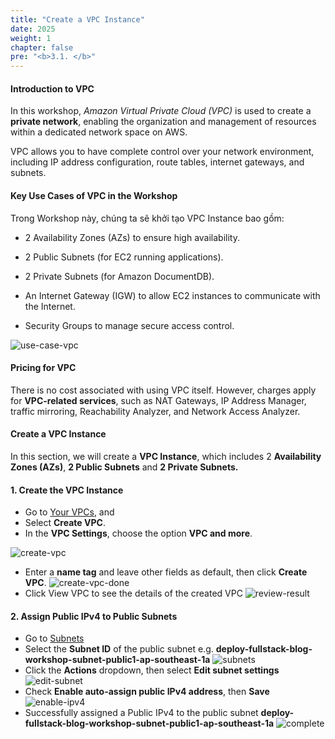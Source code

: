 ```yaml
---
title: "Create a VPC Instance"
date: 2025
weight: 1
chapter: false
pre: "<b>3.1. </b>"
---
```


#### Introduction to VPC

In this workshop, *Amazon Virtual Private Cloud (VPC)* is used to create a **private network**, enabling the organization and management of resources within a dedicated network space on AWS.

VPC allows you to have complete control over your network environment, including IP address configuration, route tables, internet gateways, and subnets.

#### Key Use Cases of VPC in the Workshop

Trong Workshop này, chúng ta sẽ khởi tạo VPC Instance bao gồm:

- 2 Availability Zones (AZs) to ensure high availability.

- 2 Public Subnets (for EC2 running applications).

- 2 Private Subnets (for Amazon DocumentDB).

- An Internet Gateway (IGW) to allow EC2 instances to communicate with the Internet.

- Security Groups to manage secure access control.

![use-case-vpc](/images/3-create-vpc-instance/3.1-create-vpc/use-case-vpc.png)

#### Pricing for VPC

There is no cost associated with using VPC itself. However, charges apply for **VPC-related services**, such as NAT Gateways, IP Address Manager, traffic mirroring, Reachability Analyzer, and Network Access Analyzer.

#### Create a VPC Instance

In this section, we will create a **VPC Instance**, which includes 2 **Availability Zones (AZs)**, **2 Public Subnets** and **2 Private Subnets.**

#### 1. Create the VPC Instance
- Go to [Your VPCs](https://ap-southeast-1.console.aws.amazon.com/vpcconsole/home?region=ap-southeast-1#vpcs:), and
- Select **Create VPC**.
- In the **VPC Settings**, choose the option **VPC and more**.

![create-vpc](/images/3-create-vpc-instance/3.1-create-vpc/create-vpc.png)
- Enter a **name tag** and leave other fields as default, then click **Create VPC**.
![create-vpc-done](/images/3-create-vpc-instance/3.1-create-vpc/create-vpc-done.png)
- Click View VPC to see the details of the created VPC
![review-result](/images/3-create-vpc-instance/3.1-create-vpc/review-result.png)

#### 2. Assign Public IPv4 to Public Subnets
- Go to [Subnets](https://ap-southeast-1.console.aws.amazon.com/vpcconsole/home?region=ap-southeast-1#subnets:)
- Select the **Subnet ID** of the public subnet e.g. **deploy-fullstack-blog-workshop-subnet-public1-ap-southeast-1a**
![subnets](/images/3-create-vpc-instance/3.1-create-vpc/subnets.png)
- Click the **Actions** dropdown, then select **Edit subnet settings**
![edit-subnet](/images/3-create-vpc-instance/3.1-create-vpc/edit-subnet.png)
- Check **Enable auto-assign public IPv4 address**, then **Save**
![enable-ipv4](/images/3-create-vpc-instance/3.1-create-vpc/enable-ipv4.png)
- Successfully assigned a Public IPv4 to the public subnet 
**deploy-fullstack-blog-workshop-subnet-public1-ap-southeast-1a**
![complete](/images/3-create-vpc-instance/3.1-create-vpc/complete.png)

